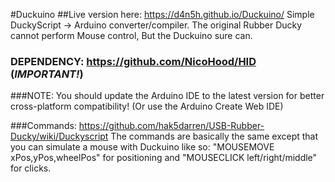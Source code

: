 #Duckuino
##Live version here: https://d4n5h.github.io/Duckuino/
Simple DuckyScript -> Arduino converter/compiler.
The original Rubber Ducky cannot perform Mouse control, But the Duckuino sure can.

### DEPENDENCY: https://github.com/NicoHood/HID (*IMPORTANT!*)

###NOTE: You should update the Arduino IDE to the latest version for better cross-platform compatibility! (Or use the Arduino Create Web IDE)

###Commands: https://github.com/hak5darren/USB-Rubber-Ducky/wiki/Duckyscript
The commands are basically the same except that you can simulate a mouse with Duckuino like so:
"MOUSEMOVE xPos,yPos,wheelPos" for positioning and "MOUSECLICK left/right/middle" for clicks.
